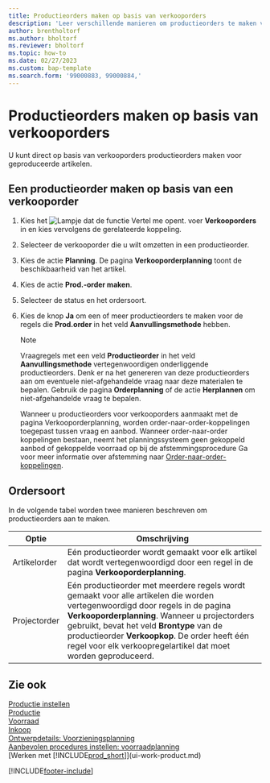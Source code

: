 ```yaml
---
title: Productieorders maken op basis van verkooporders
description: 'Leer verschillende manieren om productieorders te maken voor geproduceerde artikelen, rechtstreeks van verkooporders.'
author: brentholtorf
ms.author: bholtorf
ms.reviewer: bholtorf
ms.topic: how-to
ms.date: 02/27/2023
ms.custom: bap-template
ms.search.form: '99000883, 99000884,'
---
```

# Productieorders maken op basis van verkooporders

U kunt direct op basis van verkooporders productieorders maken voor geproduceerde artikelen.  

## Een productieorder maken op basis van een verkooporder  

1. Kies het ![Lampje dat de functie Vertel me opent.](media/ui-search/search_small.png "Vertel me wat u wilt doen") voer **Verkooporders** in en kies vervolgens de gerelateerde koppeling.  
2. Selecteer de verkooporder die u wilt omzetten in een productieorder.  
3. Kies de actie **Planning**. De pagina **Verkooporderplanning** toont de beschikbaarheid van het artikel.  
4. Kies de actie **Prod.-order maken**.  
5. Selecteer de status en het ordersoort.  
6. Kies de knop **Ja** om een of meer productieorders te maken voor de regels die **Prod.order** in het veld **Aanvullingsmethode** hebben.

    > [!NOTE]  
    > Vraagregels met een veld **Productieorder** in het veld **Aanvullingsmethode** vertegenwoordigen onderliggende productieorders. Denk er na het genereren van deze productieorders aan om eventuele niet-afgehandelde vraag naar deze materialen te bepalen. Gebruik de pagina **Orderplanning** of de actie **Herplannen** om niet-afgehandelde vraag te bepalen.
    >
    > Wanneer u productieorders voor verkooporders aanmaakt met de pagina Verkooporderplanning, worden order-naar-order-koppelingen toegepast tussen vraag en aanbod. Wanneer order-naar-order koppelingen bestaan, neemt het planningssysteem geen gekoppeld aanbod of gekoppelde voorraad op bij de afstemmingsprocedure Ga voor meer informatie over afstemming naar [Order-naar-order-koppelingen](design-details-central-concepts-of-the-planning-system.md#order-to-order-links).

## Ordersoort  

In de volgende tabel worden twee manieren beschreven om productieorders aan te maken.

|Optie|Omschrijving|
|------|-----------|
|Artikelorder|Eén productieorder wordt gemaakt voor elk artikel dat wordt vertegenwoordigd door een regel in de pagina **Verkooporderplanning**.|
|Projectorder|Eén productieorder met meerdere regels wordt gemaakt voor alle artikelen die worden vertegenwoordigd door regels in de pagina **Verkooporderplanning**. Wanneer u projectorders gebruikt, bevat het veld **Brontype** van de productieorder **Verkoopkop**. De order heeft één regel voor elk verkoopregelartikel dat moet worden geproduceerd.|

## Zie ook  

[Productie instellen](production-configure-production-processes.md)  
[Productie](production-manage-manufacturing.md)  
[Voorraad](inventory-manage-inventory.md)  
[Inkoop](purchasing-manage-purchasing.md)  
[Ontwerpdetails: Voorzieningsplanning](design-details-supply-planning.md)  
[Aanbevolen procedures instellen: voorraadplanning](setup-best-practices-supply-planning.md)  
[Werken met [!INCLUDE[prod_short](includes/prod_short.md)]](ui-work-product.md)


[!INCLUDE[footer-include](includes/footer-banner.md)]
